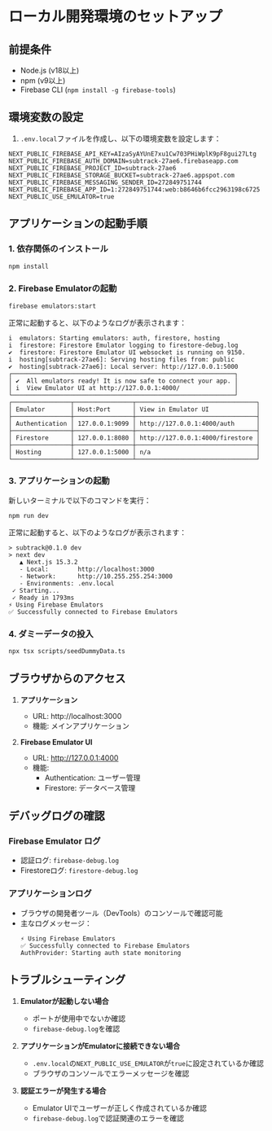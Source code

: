 # ローカル開発環境のセットアップ

## 前提条件

- Node.js (v18以上)
- npm (v9以上)
- Firebase CLI (`npm install -g firebase-tools`)

## 環境変数の設定

1. `.env.local`ファイルを作成し、以下の環境変数を設定します：

```env
NEXT_PUBLIC_FIREBASE_API_KEY=AIzaSyAYUnE7xu1Cw703PHiWplK9pF8gui27Ltg
NEXT_PUBLIC_FIREBASE_AUTH_DOMAIN=subtrack-27ae6.firebaseapp.com
NEXT_PUBLIC_FIREBASE_PROJECT_ID=subtrack-27ae6
NEXT_PUBLIC_FIREBASE_STORAGE_BUCKET=subtrack-27ae6.appspot.com
NEXT_PUBLIC_FIREBASE_MESSAGING_SENDER_ID=272849751744
NEXT_PUBLIC_FIREBASE_APP_ID=1:272849751744:web:b8646b6fcc2963198c6725
NEXT_PUBLIC_USE_EMULATOR=true
```

## アプリケーションの起動手順

### 1. 依存関係のインストール

```bash
npm install
```

### 2. Firebase Emulatorの起動

```bash
firebase emulators:start
```

正常に起動すると、以下のようなログが表示されます：

```
i  emulators: Starting emulators: auth, firestore, hosting
i  firestore: Firestore Emulator logging to firestore-debug.log
✔  firestore: Firestore Emulator UI websocket is running on 9150.
i  hosting[subtrack-27ae6]: Serving hosting files from: public
✔  hosting[subtrack-27ae6]: Local server: http://127.0.0.1:5000
┌─────────────────────────────────────────────────────────────┐
│ ✔  All emulators ready! It is now safe to connect your app. │
│ i  View Emulator UI at http://127.0.0.1:4000/               │
└─────────────────────────────────────────────────────────────┘
┌────────────────┬────────────────┬─────────────────────────────────┐
│ Emulator       │ Host:Port      │ View in Emulator UI             │
├────────────────┼────────────────┼─────────────────────────────────┤
│ Authentication │ 127.0.0.1:9099 │ http://127.0.0.1:4000/auth      │
├────────────────┼────────────────┼─────────────────────────────────┤
│ Firestore      │ 127.0.0.1:8080 │ http://127.0.0.1:4000/firestore │
├────────────────┼────────────────┼─────────────────────────────────┤
│ Hosting        │ 127.0.0.1:5000 │ n/a                             │
└────────────────┴────────────────┴─────────────────────────────────┘
```

### 3. アプリケーションの起動

新しいターミナルで以下のコマンドを実行：

```bash
npm run dev
```

正常に起動すると、以下のようなログが表示されます：

```
> subtrack@0.1.0 dev
> next dev
   ▲ Next.js 15.3.2
   - Local:        http://localhost:3000
   - Network:      http://10.255.255.254:3000
   - Environments: .env.local
 ✓ Starting...
 ✓ Ready in 1793ms
⚡ Using Firebase Emulators
✅ Successfully connected to Firebase Emulators
```

### 4. ダミーデータの投入

```bash
npx tsx scripts/seedDummyData.ts
```

## ブラウザからのアクセス

1. **アプリケーション**
   - URL: http://localhost:3000
   - 機能: メインアプリケーション

2. **Firebase Emulator UI**
   - URL: http://127.0.0.1:4000
   - 機能: 
     - Authentication: ユーザー管理
     - Firestore: データベース管理

## デバッグログの確認

### Firebase Emulator ログ
- 認証ログ: `firebase-debug.log`
- Firestoreログ: `firestore-debug.log`

### アプリケーションログ
- ブラウザの開発者ツール（DevTools）のコンソールで確認可能
- 主なログメッセージ：
  ```
  ⚡ Using Firebase Emulators
  ✅ Successfully connected to Firebase Emulators
  AuthProvider: Starting auth state monitoring
  ```

## トラブルシューティング

1. **Emulatorが起動しない場合**
   - ポートが使用中でないか確認
   - `firebase-debug.log`を確認

2. **アプリケーションがEmulatorに接続できない場合**
   - `.env.local`の`NEXT_PUBLIC_USE_EMULATOR`が`true`に設定されているか確認
   - ブラウザのコンソールでエラーメッセージを確認

3. **認証エラーが発生する場合**
   - Emulator UIでユーザーが正しく作成されているか確認
   - `firebase-debug.log`で認証関連のエラーを確認 